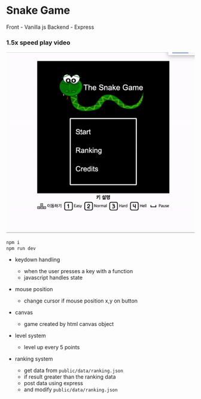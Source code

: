# Snake Game

Front - Vanilla js
Backend - Express

### 1.5x speed play video
![snake game](./introduce/snakegame.gif)
```
npm i
npm run dev
```

- keydown handling
  - when the user presses a key with a function
  - javascript handles state
- mouse position
  - change cursor if mouse position x,y on button
- canvas
  - game created by html canvas object

- level system
  - level up every 5 points

- ranking system
  - get data from `public/data/ranking.json`
  - if result greater than the ranking data
  - post data using express
  - and modify `public/data/ranking.json`

